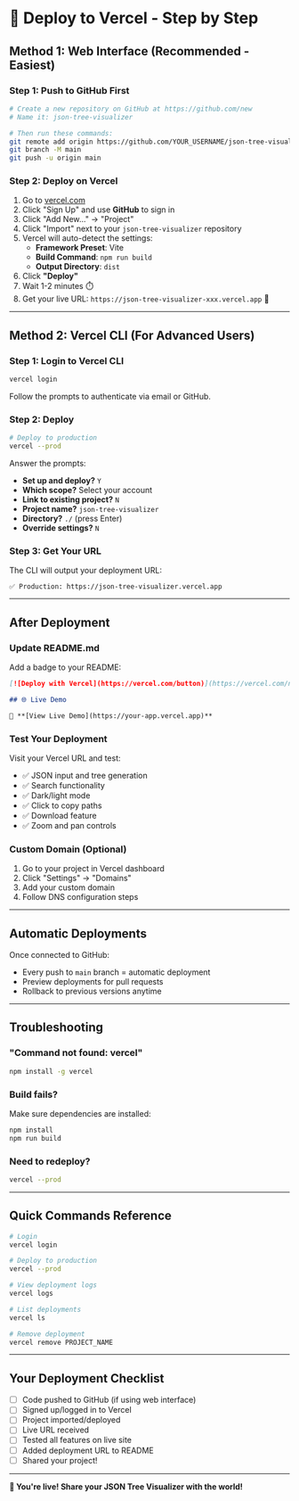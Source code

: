 # 🚀 Deploy to Vercel - Step by Step

## Method 1: Web Interface (Recommended - Easiest)

### Step 1: Push to GitHub First

```bash
# Create a new repository on GitHub at https://github.com/new
# Name it: json-tree-visualizer

# Then run these commands:
git remote add origin https://github.com/YOUR_USERNAME/json-tree-visualizer.git
git branch -M main
git push -u origin main
```

### Step 2: Deploy on Vercel

1. Go to [vercel.com](https://vercel.com)
2. Click "Sign Up" and use **GitHub** to sign in
3. Click "Add New..." → "Project"
4. Click "Import" next to your `json-tree-visualizer` repository
5. Vercel will auto-detect the settings:
   - **Framework Preset**: Vite
   - **Build Command**: `npm run build`
   - **Output Directory**: `dist`
6. Click **"Deploy"**
7. Wait 1-2 minutes ⏱️
8. Get your live URL: `https://json-tree-visualizer-xxx.vercel.app` 🎉

---

## Method 2: Vercel CLI (For Advanced Users)

### Step 1: Login to Vercel CLI

```bash
vercel login
```

Follow the prompts to authenticate via email or GitHub.

### Step 2: Deploy

```bash
# Deploy to production
vercel --prod
```

Answer the prompts:
- **Set up and deploy?** `Y`
- **Which scope?** Select your account
- **Link to existing project?** `N`
- **Project name?** `json-tree-visualizer`
- **Directory?** `./` (press Enter)
- **Override settings?** `N`

### Step 3: Get Your URL

The CLI will output your deployment URL:
```
✅ Production: https://json-tree-visualizer.vercel.app
```

---

## After Deployment

### Update README.md

Add a badge to your README:

```markdown
[![Deploy with Vercel](https://vercel.com/button)](https://vercel.com/new/clone?repository-url=https://github.com/YOUR_USERNAME/json-tree-visualizer)

## 🌐 Live Demo

🔗 **[View Live Demo](https://your-app.vercel.app)**
```

### Test Your Deployment

Visit your Vercel URL and test:
- ✅ JSON input and tree generation
- ✅ Search functionality
- ✅ Dark/light mode
- ✅ Click to copy paths
- ✅ Download feature
- ✅ Zoom and pan controls

### Custom Domain (Optional)

1. Go to your project in Vercel dashboard
2. Click "Settings" → "Domains"
3. Add your custom domain
4. Follow DNS configuration steps

---

## Automatic Deployments

Once connected to GitHub:
- Every push to `main` branch = automatic deployment
- Preview deployments for pull requests
- Rollback to previous versions anytime

---

## Troubleshooting

### "Command not found: vercel"
```bash
npm install -g vercel
```

### Build fails?
Make sure dependencies are installed:
```bash
npm install
npm run build
```

### Need to redeploy?
```bash
vercel --prod
```

---

## Quick Commands Reference

```bash
# Login
vercel login

# Deploy to production
vercel --prod

# View deployment logs
vercel logs

# List deployments
vercel ls

# Remove deployment
vercel remove PROJECT_NAME
```

---

## Your Deployment Checklist

- [ ] Code pushed to GitHub (if using web interface)
- [ ] Signed up/logged in to Vercel
- [ ] Project imported/deployed
- [ ] Live URL received
- [ ] Tested all features on live site
- [ ] Added deployment URL to README
- [ ] Shared your project!

---

**🎉 You're live! Share your JSON Tree Visualizer with the world!**
